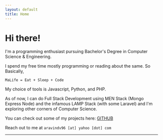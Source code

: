 ```yaml
---
layout: default
title: Home
---
```


# Hi there!

I'm a programming enthusiast pursuing Bachelor's Degree in Computer Science & Engineering.  

I spend my free time mostly programming or reading about the same. So Basically,

```
MaLife = Eat + Sleep + Code
```

My choice of tools is Javascript, Python, and PHP.

As of now, I can do Full Stack Development using MEN Stack (Mongo Express Node)
and the infamous LAMP Stack (with some Laravel) and I'm exploring other
corners of Computer Science.

You can check out some of my projects here: [GITHUB](https://github.com/AravindVasudev)

Reach out to me at `aravindv96 [at] yahoo [dot] com`

--------------------------------------------------------------------------------
